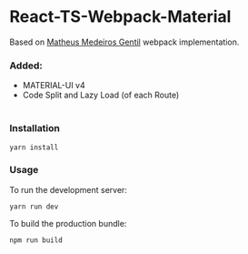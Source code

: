 # React-TS-Webpack-Material

Based on [Matheus Medeiros Gentil](https://github.com/gentil93) webpack implementation.

### Added:
* MATERIAL-UI v4
* Code Split and Lazy Load (of each Route)
<br/><br/>


### Installation
```
yarn install
```

### Usage
To run the development server:
```
yarn run dev
```


To build the production bundle:
```
npm run build
```
